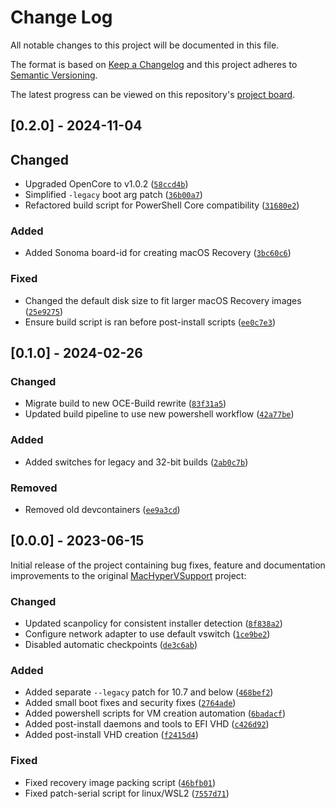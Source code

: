 # Change Log
All notable changes to this project will be documented in this file.
 
The format is based on [Keep a Changelog](http://keepachangelog.com/)
and this project adheres to [Semantic Versioning](http://semver.org/).

The latest progress can be viewed on this repository's [project board](#).

## [0.2.0] - 2024-11-04

## Changed
- Upgraded OpenCore to v1.0.2 ([`58ccd4b`](https://github.com/Qonfused/OSX-Hyper-V/commit/58ccd4b6e1c6492fab0d704d4b2bf24b834e56f7))
- Simplified `-legacy` boot arg patch ([`36b00a7`](https://github.com/Qonfused/OSX-Hyper-V/commit/36b00a73eaf1bee4ab42b07c70f1900e7500db10))
- Refactored build script for PowerShell Core compatibility ([`31680e2`](https://github.com/Qonfused/OSX-Hyper-V/commit/31680e2a762059555ae85407db450f625cf5d939))

### Added
- Added Sonoma board-id for creating macOS Recovery ([`3bc60c6`](https://github.com/Qonfused/OSX-Hyper-V/commit/3bc60c6a2d7b5b17603123b0565d795870dfa089))

### Fixed
- Changed the default disk size to fit larger macOS Recovery images ([`25e9275`](https://github.com/Qonfused/OSX-Hyper-V/commit/25e92751264f71671e4c1287744a211d87b49482))
- Ensure build script is ran before post-install scripts ([`ee0c7e3`](https://github.com/Qonfused/OSX-Hyper-V/commit/ee0c7e3760e9b0c191fbae5fff124ef78afba0cf))

## [0.1.0] - 2024-02-26

### Changed
- Migrate build to new OCE-Build rewrite ([`83f31a5`](https://github.com/Qonfused/OSX-Hyper-V/pull/4/commits/83f31a53f26d0d3451ffc9215564bc8e156cb8cb))
- Updated build pipeline to use new powershell workflow ([`42a77be`](https://github.com/Qonfused/OSX-Hyper-V/pull/4/commits/42a77be235c4bccccf6664708b5547bd68008147))

### Added
- Added switches for legacy and 32-bit builds ([`2ab0c7b`](https://github.com/Qonfused/OSX-Hyper-V/pull/4/commits/2ab0c7b2b214886be6c2cc6da0595e4ff1e08b2a))

### Removed
- Removed old devcontainers ([`ee9a3cd`](https://github.com/Qonfused/OSX-Hyper-V/pull/4/commits/ee9a3cdcae8bf1322502705bc39f43429db2da13))

## [0.0.0] - 2023-06-15

Initial release of the project containing bug fixes, feature and documentation improvements to the original [MacHyperVSupport](https://github.com/acidanthera/MacHyperVSupport) project:

### Changed
- Updated scanpolicy for consistent installer detection ([`8f838a2`](https://github.com/Qonfused/OSX-Hyper-V/commit/8f838a2342af58ccc568ac590f850df6771c6eb9))
- Configure network adapter to use default vswitch ([`1ce9be2`](https://github.com/Qonfused/OSX-Hyper-V/commit/1ce9be20a0e7f2a1a7980b5c9f80003bf228c9b9))
- Disabled automatic checkpoints ([`de3c6ab`](https://github.com/Qonfused/OSX-Hyper-V/commit/de3c6ab29b2b9903c1e2281f6b1d8a6fe98373a8))

### Added
- Added separate `--legacy` patch for 10.7 and below ([`468bef2`](https://github.com/Qonfused/OSX-Hyper-V/commit/468bef2c552e661982de3c7cb8091a1ddd9fd495))
- Added small boot fixes and security fixes ([`2764ade`](https://github.com/Qonfused/OSX-Hyper-V/commit/2764ade116b944e8b8ace6dbf183609356d8c02e))
- Added powershell scripts for VM creation automation ([`6badacf`](https://github.com/Qonfused/OSX-Hyper-V/commit/6badacfccf32c3a818fe5ea61eddbad04c8d9738))
- Added post-install daemons and tools to EFI VHD ([`c426d92`](https://github.com/Qonfused/OSX-Hyper-V/commit/c426d928ba7d2afe4bee16b8c56244668d9fec2b))
- Added post-install VHD creation ([`f2415d4`](https://github.com/Qonfused/OSX-Hyper-V/commit/f2415d41160f79d66591fe4dda1532aa92b6c9c0))

### Fixed
- Fixed recovery image packing script ([`46bfb01`](https://github.com/Qonfused/OSX-Hyper-V/commit/46bfb01c4c38abc0a75f3d5ae410184538754c6a))
- Fixed patch-serial script for linux/WSL2 ([`7557d71`](https://github.com/Qonfused/OSX-Hyper-V/commit/7557d713a5a0551ccd5ac0c40fc0356a1cac1dc5))
